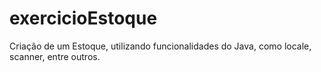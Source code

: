 # exercicioEstoque
Criação de um Estoque, utilizando funcionalidades do Java, como locale, scanner, entre outros.
